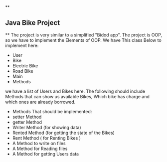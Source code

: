 **

## Java Bike Project

**
	The project is very similar to a simplified "Bidod app".
The project is OOP, so we have to implement the Elements of OOP.
We have This class Below to implement here:

 - User
 - Bike
 - Electric Bike 
 - Road Bike 
 - Main
 - Methods

we have a list of Users and Bikes here.
The following should include Methods that can show us available Bikes, Which bike has charge and which ones are already borrowed.

- Methods That should be implemented:
- setter Method
- getter Method 
- Writer Method (for showing data)
- Rented Method (for getting the state of the Bikes)
- Rent Method ( for Renting Bikes )
- A Method to write on files
- A Method for Reading files 
- A Method for getting Users data
